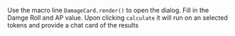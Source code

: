 Use the macro line `DamageCard.render()` to open the dialog. Fill in the Damge Roll and AP value. Upon clicking `calculate` it will run on an selected tokens and provide a chat card of the results
